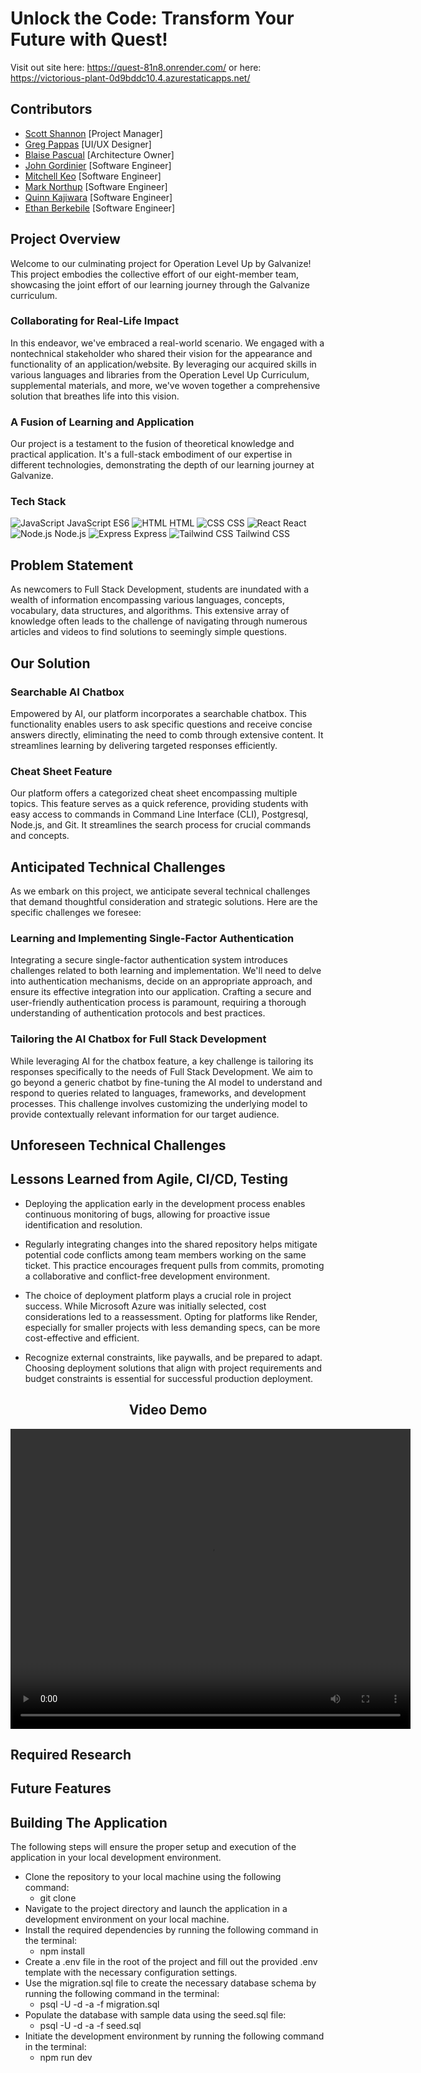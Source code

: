 # Unlock the Code: Transform Your Future with Quest!

Visit out site here: https://quest-81n8.onrender.com/
or here: https://victorious-plant-0d9bddc10.4.azurestaticapps.net/

## Contributors

- [Scott Shannon](https://github.com/orgs/shannonscotta) [Project Manager]
- [Greg Pappas](https://github.com/gnprwx) [UI/UX Designer]
- [Blaise Pascual](https://github.com/AGI-CEO) [Architecture Owner]
- [John Gordinier](https://github.com/JohnGordinier) [Software Engineer]
- [Mitchell Keo](https://github.com/mitchellnkeo) [Software Engineer]
- [Mark Northup](https://github.com/mnorthup28) [Software Engineer]
- [Quinn Kajiwara](https://github.com/kajiwara12) [Software Engineer]
- [Ethan Berkebile](https://github.com/ethanberke) [Software Engineer]

## Project Overview

Welcome to our culminating project for Operation Level Up by Galvanize! This project embodies the collective effort of our eight-member team, showcasing the joint effort of our learning journey through the Galvanize curriculum.

### Collaborating for Real-Life Impact

In this endeavor, we've embraced a real-world scenario. We engaged with a nontechnical stakeholder who shared their vision for the appearance and functionality of an application/website. By leveraging our acquired skills in various languages and libraries from the Operation Level Up Curriculum, supplemental materials, and more, we've woven together a comprehensive solution that breathes life into this vision.

### A Fusion of Learning and Application

Our project is a testament to the fusion of theoretical knowledge and practical application. It's a full-stack embodiment of our expertise in different technologies, demonstrating the depth of our learning journey at Galvanize.

### Tech Stack

![JavaScript](https://img.icons8.com/color/48/000000/javascript.png) JavaScript ES6
![HTML](https://img.icons8.com/color/48/000000/html-5.png) HTML
![CSS](https://img.icons8.com/color/48/000000/css3.png) CSS
![React](https://img.icons8.com/color/48/000000/react-native.png) React
![Node.js](https://img.icons8.com/color/48/000000/nodejs.png) Node.js
![Express](https://img.icons8.com/color/48/000000/nodejs.png) Express
![Tailwind CSS](https://img.icons8.com/color/48/000000/tailwind-css.png) Tailwind CSS

## Problem Statement

As newcomers to Full Stack Development, students are inundated with a wealth of information encompassing various languages, concepts, vocabulary, data structures, and algorithms. This extensive array of knowledge often leads to the challenge of navigating through numerous articles and videos to find solutions to seemingly simple questions.

## Our Solution

### Searchable AI Chatbox

Empowered by AI, our platform incorporates a searchable chatbox. This functionality enables users to ask specific questions and receive concise answers directly, eliminating the need to comb through extensive content. It streamlines learning by delivering targeted responses efficiently.

### Cheat Sheet Feature

Our platform offers a categorized cheat sheet encompassing multiple topics. This feature serves as a quick reference, providing students with easy access to commands in Command Line Interface (CLI), Postgresql, Node.js, and Git. It streamlines the search process for crucial commands and concepts.

## Anticipated Technical Challenges

As we embark on this project, we anticipate several technical challenges that demand thoughtful consideration and strategic solutions. Here are the specific challenges we foresee:

### Learning and Implementing Single-Factor Authentication

Integrating a secure single-factor authentication system introduces challenges related to both learning and implementation. We'll need to delve into authentication mechanisms, decide on an appropriate approach, and ensure its effective integration into our application. Crafting a secure and user-friendly authentication process is paramount, requiring a thorough understanding of authentication protocols and best practices.

### Tailoring the AI Chatbox for Full Stack Development

While leveraging AI for the chatbox feature, a key challenge is tailoring its responses specifically to the needs of Full Stack Development. We aim to go beyond a generic chatbot by fine-tuning the AI model to understand and respond to queries related to languages, frameworks, and development processes. This challenge involves customizing the underlying model to provide contextually relevant information for our target audience.

## Unforeseen Technical Challenges

## Lessons Learned from Agile, CI/CD, Testing

- Deploying the application early in the development process enables continuous monitoring of bugs, allowing for proactive issue identification and resolution.

- Regularly integrating changes into the shared repository helps mitigate potential code conflicts among team members working on the same ticket. This practice encourages frequent pulls from commits, promoting a collaborative and conflict-free development environment.

- The choice of deployment platform plays a crucial role in project success. While Microsoft Azure was initially selected, cost considerations led to a reassessment. Opting for platforms like Render, especially for smaller projects with less demanding specs, can be more cost-effective and efficient.

- Recognize external constraints, like paywalls, and be prepared to adapt. Choosing deployment solutions that align with project requirements and budget constraints is essential for successful production deployment.

<h2 align="center">
  Video Demo
  </h2>

<p align="center">
  <video src="images/demo.mp4" width="640" height="480" controls />
</p>

## Required Research

## Future Features

## Building The Application

The following steps will ensure the proper setup and execution of the application in your local development environment.

- Clone the repository to your local machine using the following command:
  - git clone <repository-url>
- Navigate to the project directory and launch the application in a development environment on your local machine.
- Install the required dependencies by running the following command in the terminal:
  - npm install
- Create a .env file in the root of the project and fill out the provided .env template with the necessary configuration settings.
- Use the migration.sql file to create the necessary database schema by running the following command in the terminal:
  - psql -U <your-username> -d <your-database-name> -a -f migration.sql
- Populate the database with sample data using the seed.sql file:
  - psql -U <your-username> -d <your-database-name> -a -f seed.sql
- Initiate the development environment by running the following command in the terminal:
  - npm run dev
